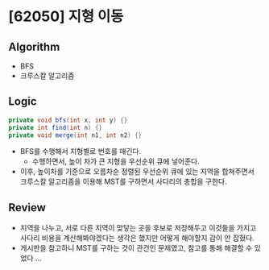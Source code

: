 # [62050] 지형 이동

## Algorithm
- BFS
- 크루스칼 알고리즘

## Logic

```java
private void bfs(int x, int y) {}
private int find(int n) {}
private void merge(int n1, int n2) {}
```

- BFS를 수행해서 지형별로 번호를 매긴다.
  - 수행하면서, 높이 차가 큰 지형을 우선순위 큐에 넣어준다.
- 이후, 높이차를 기준으로 오름차순 정렬된 우선순위 큐에 있는 지역을 합쳐주면서 크루스칼 알고리즘을 이용해 MST를 구하면서 사다리의 총합을 구한다.

## Review
- 지역을 나누고, 서로 다른 지역이 맞닿는 곳을 후보로 저장해두고 이것들을 가지고 사다리 비용을 계산해봐야겠다는 생각은 했지만 어떻게 해야할지 감이 안 잡혔다.
- 게시판을 참고하니 MST를 구하는 것이 관건인 문제였고, 참고를 통해 해결할 수 있었다 ...